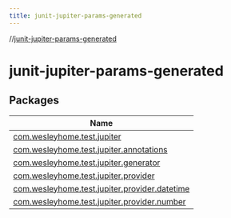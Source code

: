 ```yaml
---
title: junit-jupiter-params-generated
---
```

//[junit-jupiter-params-generated](index.html)



# junit-jupiter-params-generated



## Packages


| Name |
|---|
| [com.wesleyhome.test.jupiter](junit-jupiter-params-generated/com.wesleyhome.test.jupiter/index.html) |
| [com.wesleyhome.test.jupiter.annotations](junit-jupiter-params-generated/com.wesleyhome.test.jupiter.annotations/index.html) |
| [com.wesleyhome.test.jupiter.generator](junit-jupiter-params-generated/com.wesleyhome.test.jupiter.generator/index.html) |
| [com.wesleyhome.test.jupiter.provider](junit-jupiter-params-generated/com.wesleyhome.test.jupiter.provider/index.html) |
| [com.wesleyhome.test.jupiter.provider.datetime](junit-jupiter-params-generated/com.wesleyhome.test.jupiter.provider.datetime/index.html) |
| [com.wesleyhome.test.jupiter.provider.number](junit-jupiter-params-generated/com.wesleyhome.test.jupiter.provider.number/index.html) |

